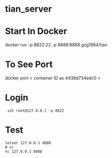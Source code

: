 # tian_server

# Start In Docker
docker run  -p 8822:22 -p 8888:8888  gzg1984/tian

# To See Port
docker port <  container ID as 4438d734edc0 >

#  Login
```
 ssh root@127.0.0.1 -p 8822
```

# Test
```
telnet 127.0.0.1 8888
# or
nc 127.0.0.1 8888
```
